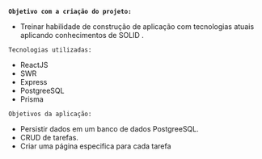 **`Objetivo com a criação do projeto:`**

- Treinar habilidade de construção de aplicação com tecnologias atuais aplicando conhecimentos de SOLID .

`Tecnologias utilizadas:`

- ReactJS
- SWR
- Express
- PostgreeSQL
- Prisma

`Objetivos da aplicação:`

- Persistir dados em um banco de dados PostgreeSQL.
- CRUD de tarefas.
- Criar uma página especifica para cada tarefa